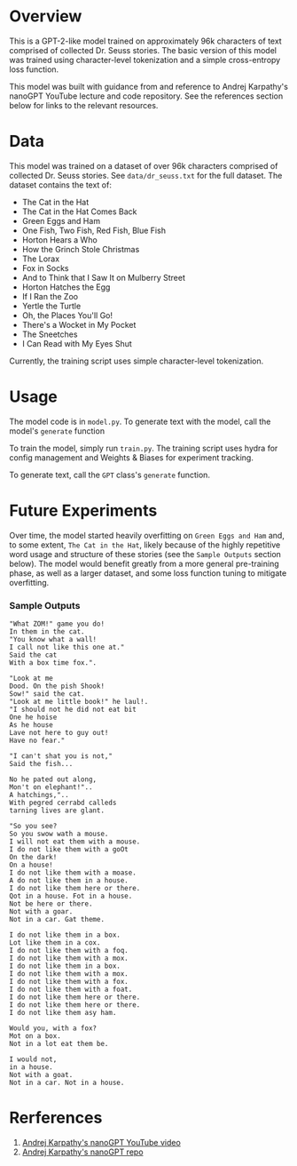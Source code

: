 # Overview

This is a GPT-2-like model trained on approximately 96k characters of text comprised of collected Dr. Seuss stories. The basic version of this model was trained using character-level tokenization and a simple cross-entropy loss function.

This model was built with guidance from and reference to Andrej Karpathy's nanoGPT YouTube lecture and code repository. See the references section below for links to the relevant resources.

# Data

This model was trained on a dataset of over 96k characters comprised of collected Dr. Seuss stories. See `data/dr_seuss.txt` for the full dataset. The dataset contains the text of:
- The Cat in the Hat
- The Cat in the Hat Comes Back
- Green Eggs and Ham
- One Fish, Two Fish, Red Fish, Blue Fish
- Horton Hears a Who
- How the Grinch Stole Christmas
- The Lorax
- Fox in Socks
- And to Think that I Saw It on Mulberry Street
- Horton Hatches the Egg
- If I Ran the Zoo
- Yertle the Turtle
- Oh, the Places You'll Go!
- There's a Wocket in My Pocket
- The Sneetches
- I Can Read with My Eyes Shut

Currently, the training script uses simple character-level tokenization.

# Usage

The model code is in `model.py`. To generate text with the model, call the model's `generate` function

To train the model, simply run `train.py`. The training script uses hydra for config management and Weights & Biases for experiment tracking.

To generate text, call the `GPT` class's `generate` function.

# Future Experiments

Over time, the model started heavily overfitting on `Green Eggs and Ham` and, to some extent, `The Cat in the Hat`, likely because of the highly repetitive word usage and structure of these stories (see the `Sample Outputs` section below). The model would benefit greatly from a more general pre-training phase, as well as a larger dataset, and some loss function tuning to mitigate overfitting.

### Sample Outputs

```
"What ZOM!" game you do!
In them in the cat.
"You know what a wall!
I call not like this one at."
Said the cat
With a box time fox.".

"Look at me
Dood. On the pish Shook!
Sow!" said the cat.
"Look at me little book!" he laul!.
"I should not he did not eat bit
One he hoise
As he house
Lave not here to guy out!
Have no fear."

"I can't shat you is not,"
Said the fish...

No he pated out along,
Mon't on elephant!"..
A hatchings,"..
With pegred cerrabd calleds
tarning lives are glant.
```

```
"So you see?
So you swow wath a mouse.
I will not eat them with a mouse.
I do not like them with a goOt
On the dark!
On a house!
I do not like them with a moase.
A do not like them in a house.
I do not like them here or there.
Qot in a house. Fot in a house.
Not be here or there.
Not with a goar.
Not in a car. Gat theme.

I do not like them in a box.
Lot like them in a cox.
I do not like them with a foq.
I do not like them with a mox.
I do not like them in a box.
I do not like them with a mox.
I do not like them with a fox.
I do not like them with a foat.
I do not like them here or there.
I do not like them here or there.
I do not like them asy ham.

Would you, with a fox?
Mot on a box.
Not in a lot eat them be.

I would not,
in a house.
Not with a goat.
Not in a car. Not in a house.
```

# Rerferences
1) [Andrej Karpathy's nanoGPT YouTube video](https://www.youtube.com/watch?v=kCc8FmEb1nY&t=6042s)
2) [Andrej Karpathy's nanoGPT repo](https://github.com/karpathy/nanoGPT/tree/master)
